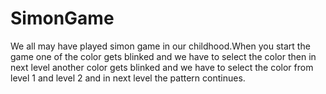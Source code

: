 # SimonGame
We all may have played simon game in our childhood.When you start the game one of the color gets blinked and we have to select the color then in next level another color gets blinked and we have to select the color from level 1 and level 2 and in next level the pattern continues.

